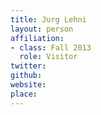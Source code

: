 ```yaml
---
title: Jurg Lehni
layout: person
affiliation:
- class: Fall 2013
  role: Visitor
twitter:
github:
website:
place:
---
```

